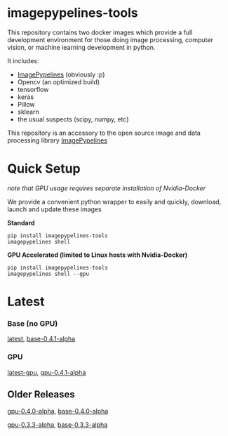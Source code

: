 # imagepypelines-tools

This repository contains two docker images which provide a full
development environment for those doing image processing, computer
vision, or machine learning development in python.

It includes:
 * [ImagePypelines](https://www.imagepypelines.org) (obviously :p)
 * Opencv (an optimized build)
 * tensorflow
 * keras
 * Pillow
 * sklearn
 * the usual suspects (scipy, numpy, etc)

This repository is an accessory to the open source image and data processing
library [ImagePypelines](https://www.imagepypelines.org)

Quick Setup
===========

*note that GPU usage requires separate installation of Nvidia-Docker*

We provide a convenient python wrapper to easily and quickly, download, launch
and update these images

**Standard**

``` {.console}
pip install imagepypelines-tools
imagepypelines shell
```

**GPU Accelerated (limited to Linux hosts with Nvidia-Docker)**

``` {.console}
pip install imagepypelines-tools
imagepypelines shell --gpu
```

Latest
======

### Base (no GPU)

[latest](https://github.com/jmaggio14/imagepypelines-tools/blob/3c6dcd7178afa4d4ef3e5c8d497dc58815689374/imagepypelines_tools/dockerfiles/imagepypelines-base.Dockerfile),
[base-0.4.1-alpha](https://github.com/jmaggio14/imagepypelines-tools/blob/3c6dcd7178afa4d4ef3e5c8d497dc58815689374/imagepypelines_tools/dockerfiles/imagepypelines-base.Dockerfile)

### GPU

[latest-gpu](https://github.com/jmaggio14/imagepypelines-tools/blob/3c6dcd7178afa4d4ef3e5c8d497dc58815689374/imagepypelines_tools/dockerfiles/imagepypelines-gpu.Dockerfile),
[gpu-0.4.1-alpha](https://github.com/jmaggio14/imagepypelines-tools/blob/3c6dcd7178afa4d4ef3e5c8d497dc58815689374/imagepypelines_tools/dockerfiles/imagepypelines-gpu.Dockerfile)

Older Releases
--------------

[gpu-0.4.0-alpha](https://github.com/jmaggio14/imagepypelines-tools/blob/5a351d31a39b1d0af294ea5d968d9385e1ac23ce/imagepypelines_tools/dockerfiles/imagepypelines-gpu.Dockerfile),
[base-0.4.0-alpha](https://github.com/jmaggio14/imagepypelines-tools/blob/5a351d31a39b1d0af294ea5d968d9385e1ac23ce/imagepypelines_tools/dockerfiles/imagepypelines-base.Dockerfile)

[gpu-0.3.3-alpha](https://github.com/jmaggio14/imagepypelines-tools/blob/90b028647411e443d7c1b31b8a829e648826dec4/dockerfiles/imagepypelines-gpu.Dockerfile),
[base-0.3.3-alpha](https://github.com/jmaggio14/imagepypelines-tools/blob/90b028647411e443d7c1b31b8a829e648826dec4/dockerfiles/imagepypelines-base.Dockerfile)
